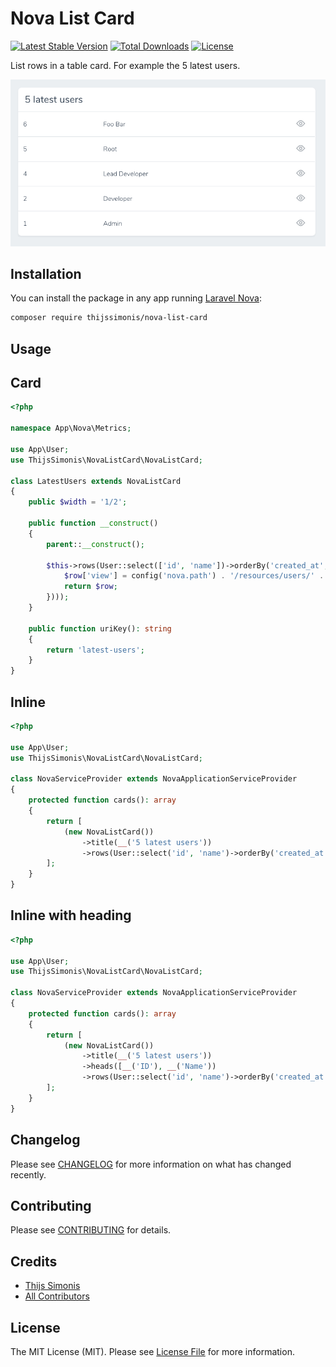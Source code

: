 # Nova List Card

[![Latest Stable Version](https://poser.pugx.org/thijssimonis/nova-list-card/v)](//packagist.org/packages/thijssimonis/nova-list-card) [![Total Downloads](https://poser.pugx.org/thijssimonis/nova-list-card/downloads)](//packagist.org/packages/thijssimonis/nova-list-card) [![License](https://poser.pugx.org/thijssimonis/nova-list-card/license)](//packagist.org/packages/thijssimonis/nova-list-card)

List rows in a table card. For example the 5 latest users.

![screenshot01](docs/screenshot01.png)

## Installation

You can install the package in any app running [Laravel Nova](https://nova.laravel.com):

```bash
composer require thijssimonis/nova-list-card
```

## Usage

## Card
```php
<?php

namespace App\Nova\Metrics;

use App\User;
use ThijsSimonis\NovaListCard\NovaListCard;

class LatestUsers extends NovaListCard
{
    public $width = '1/2';

    public function __construct()
    {
        parent::__construct();

        $this->rows(User::select(['id', 'name'])->orderBy('created_at', 'DESC')->limit(5)->get()->map(function ($row) {
            $row['view'] = config('nova.path') . '/resources/users/' . $row['id'];
            return $row;
        })));
    }

    public function uriKey(): string
    {
        return 'latest-users';
    }
}
```

## Inline

```php
<?php

use App\User;
use ThijsSimonis\NovaListCard\NovaListCard;

class NovaServiceProvider extends NovaApplicationServiceProvider
{
    protected function cards(): array
    {
        return [
            (new NovaListCard())
                ->title(__('5 latest users'))
                ->rows(User::select('id', 'name')->orderBy('created_at', 'DESC')->limit(5)->get()),
        ];
    }
}
```

## Inline with heading

```php
<?php

use App\User;
use ThijsSimonis\NovaListCard\NovaListCard;

class NovaServiceProvider extends NovaApplicationServiceProvider
{
    protected function cards(): array
    {
        return [
            (new NovaListCard())
                ->title(__('5 latest users'))
                ->heads([__('ID'), __('Name'))
                ->rows(User::select('id', 'name')->orderBy('created_at', 'DESC')->limit(5)->get()),
        ];
    }
}
```

## Changelog

Please see [CHANGELOG](CHANGELOG.md) for more information on what has changed recently.

## Contributing

Please see [CONTRIBUTING](.github/CONTRIBUTING.md) for details.

## Credits

- [Thijs Simonis](https://github.com/thijssimonis)
- [All Contributors](../../contributors)

## License

The MIT License (MIT). Please see [License File](LICENSE.md) for more information.
